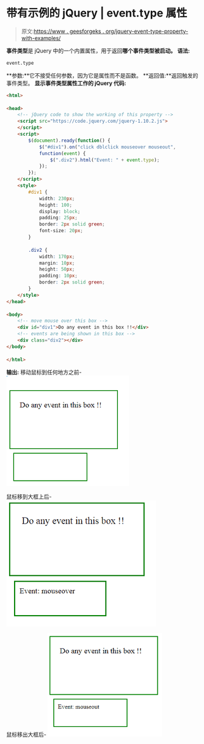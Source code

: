 # 带有示例的 jQuery | event.type 属性

> 原文:[https://www . geesforgeks . org/jquery-event-type-property-with-examples/](https://www.geeksforgeeks.org/jquery-event-type-property-with-examples/)

**事件类型**是 jQuery 中的一个内置属性，用于返回**哪个事件类型被启动。**
**语法:**

```html
event.type

```

**参数:**它不接受任何参数，因为它是属性而不是函数。
**返回值:**返回触发的事件类型。
**显示事件类型属性工作的 jQuery 代码:**

```html
<html>

<head>
    <!-- jQuery code to show the working of this property -->
    <script src="https://code.jquery.com/jquery-1.10.2.js">
    </script>
    <script>
        $(document).ready(function() {
            $("#div1").on("click dblclick mouseover mouseout",
            function(event) {
                $(".div2").html("Event: " + event.type);
            });
        });
    </script>
    <style>
        #div1 {
            width: 230px;
            height: 100;
            display: block;
            padding: 25px;
            border: 2px solid green;
            font-size: 20px;
        }

        .div2 {
            width: 170px;
            margin: 10px;
            height: 50px;
            padding: 10px;
            border: 2px solid green;
        }
    </style>
</head>

<body>
    <!-- move mouse over this box -->
    <div id="div1">Do any event in this box !!</div>
    <!-- events are being shown in this box -->
    <div class="div2"></div>
</body>

</html>
```

**输出:**
移动鼠标到任何地方之前-
![](img/a0e1f037304811296145b44d264ce33a.png)

鼠标移到大框上后-
![](img/9f0b19f5f09c3a9aaf1ad5daecc39d89.png)

鼠标移出大框后-
![](img/0d4f1ef3d57b24ca36a0f137183b9fac.png)